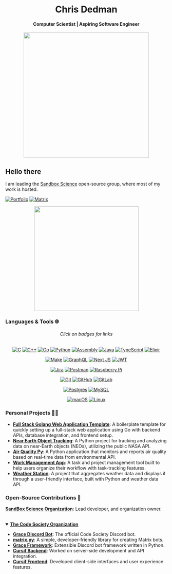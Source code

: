 <h1 align="center">Chris Dedman</h1>
<h4 align="center">Computer Scientist | Aspiring Software Engineer</h4>


<p align="center">
  <img width="390" src="https://github-readme-stats.vercel.app/api?username=chrisdedman&show_icons=true&theme=github_dark&hide_border=true&show_owner=true">
</p>

## Hello there

I am leading the [Sandbox Science](https://github.com/sandbox-science) open-source group, where most of my work is hosted.

[![Portfolio](https://img.shields.io/badge/Portfolio-%23000000.svg?style=for-the-badge&logo=firefox&logoColor=#FF7139)](https://chrisdedman.vercel.app) [![Matrix](https://img.shields.io/badge/Matrix-%23181717.svg?style=for-the-badge&logo=matrix&logoColor=white)](https://matrix.to/#/!fNvPVlkWbUkMKOZijg:matrix.org)

<p align="center">
  <img width="325" src="https://github-readme-stats.vercel.app/api/top-langs/?username=chrisdedman&layout=compact&langs_count=9&hide=javascript,html,css&theme=github_dark&hide_border=true&show_owner=true" />
</p>

### Languages & Tools 🌐 
<div align="center">

###### Click on badges for links

[![C](https://img.shields.io/badge/c-%2300599C.svg?style=for-the-badge&logo=c&logoColor=white)](https://en.cppreference.com/w/c/language) [![C++](https://img.shields.io/badge/c++-%2300599C.svg?style=for-the-badge&logo=c%2B%2B&logoColor=white)](https://isocpp.org/) [![Go](https://img.shields.io/badge/go-%2300ADD8.svg?style=for-the-badge&logo=go&logoColor=white)](https://go.dev) [![Python](https://img.shields.io/badge/python-3670A0?style=for-the-badge&logo=python&logoColor=ffdd54)](https://www.python.org/) [![Assembly](https://img.shields.io/badge/assembly%20-%23000000.svg?style=for-the-badge&logo=arm&logoColor=white)](https://armasm.com/) [![Java](https://img.shields.io/badge/java-%23ED8B00.svg?style=for-the-badge&logo=openjdk&logoColor=white)](https://www.java.com/) [![TypeScript](https://img.shields.io/badge/typescript-%23007ACC.svg?style=for-the-badge&logo=typescript&logoColor=white)](https://www.typescriptlang.org/) [![Elixir](https://img.shields.io/badge/elixir-%234B275F.svg?style=for-the-badge&logo=elixir&logoColor=white)](https://elixir-lang.org/) 

[![Make](https://img.shields.io/badge/-Make-4E9A06?style=for-the-badge&logo=gnu&logoColor=white)](https://www.gnu.org/software/make/) [![GraphQL](https://img.shields.io/badge/-GraphQL-E10098?style=for-the-badge&logo=graphql&logoColor=white)](https://graphql.org/) [![Next JS](https://img.shields.io/badge/Next-black?style=for-the-badge&logo=next.js&logoColor=white)](https://nextjs.org/) [![JWT](https://img.shields.io/badge/JWT-black?style=for-the-badge&logo=JSON%20web%20tokens)](https://jwt.io/)

[![Jira](https://img.shields.io/badge/jira-%230A0FFF.svg?style=for-the-badge&logo=jira&logoColor=white)](https://www.atlassian.com/software/jira) [![Postman](https://img.shields.io/badge/Postman-FF6C37?style=for-the-badge&logo=postman&logoColor=white)](https://www.postman.com/) [![Raspberry Pi](https://img.shields.io/badge/-RaspberryPi-C51A4A?style=for-the-badge&logo=Raspberry-Pi)](https://www.raspberrypi.org/)

[![Git](https://img.shields.io/badge/git-%23F05033.svg?style=for-the-badge&logo=git&logoColor=white)](https://git-scm.com/) [![GitHub](https://img.shields.io/badge/github-%23121011.svg?style=for-the-badge&logo=github&logoColor=white)](https://github.com/) [![GitLab](https://img.shields.io/badge/gitlab-%23181717.svg?style=for-the-badge&logo=gitlab&logoColor=white)](https://gitlab.com/)

[![Postgres](https://img.shields.io/badge/postgres-%23316192.svg?style=for-the-badge&logo=postgresql&logoColor=white)](https://www.postgresql.org/) [![MySQL](https://img.shields.io/badge/mysql-4479A1.svg?style=for-the-badge&logo=mysql&logoColor=white)](https://www.mysql.com/)

[![macOS](https://img.shields.io/badge/mac%20os-000000?style=for-the-badge&logo=macos&logoColor=F0F0F0)](https://www.apple.com/macos/) [![Linux](https://img.shields.io/badge/Linux-FCC624?style=for-the-badge&logo=linux&logoColor=black)](https://www.linux.org/)

</div>

### Personal Projects 👨‍💻
- **[Full Stack Golang Web Application Template](https://github.com/chrisdedman/Golang-Web-App)**: A boilerplate template for quickly setting up a full-stack web application using Go with backend APIs, database integration, and frontend setup.
- **[Near Earth Object Tracking](https://github.com/chrisdedman/py-neo)**: A Python project for tracking and analyzing data on near-Earth objects (NEOs), utilizing the public NASA API.
- **[Air Quality Py](https://github.com/chrisdedman/air_quality)**: A Python application that monitors and reports air quality based on real-time data from environmental API.
- **[Work Management App](https://github.com/chrisdedman/work_management)**: A task and project management tool built to help users organize their workflow with task-tracking features.
- **[Weather Station](https://github.com/chrisdedman/weather_station)**: A project that aggregates weather data and displays it through a user-friendly interface, built with Python and weather data API.


### Open-Source Contributions 🧰


**[SandBox Science Organization](https://github.com/sandbox-science)**: Lead developer, and organization owner.

<br>

<details open>
  <summary><strong><a href="https://github.com/Code-Society-Lab">The Code Society Organization</a></strong></summary>
  
  - **[Grace Discord Bot](https://github.com/Code-Society-Lab/grace/commits?author=chrisdedman)**: The official Code Society Discord bot.
  - **[matrix.py](https://github.com/Code-Society-Lab/matrixpy/commits?author=chrisdedman)**: A simple, developer-friendly library for creating Matrix bots.
  - **[Grace Framework](https://github.com/Code-Society-Lab/grace-framework/commits?author=chrisdedman)**: Extensible Discord bot framework written in Python.
  - **[Cursif Backend](https://github.com/Code-Society-Lab/cursif-backend/commits?author=chrisdedman)**: Worked on server-side development and API integration.
  - **[Cursif Frontend](https://github.com/Code-Society-Lab/cursif-web/commits?author=chrisdedman)**: Developed client-side interfaces and user experience features.
</details>
